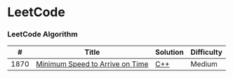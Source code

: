 LeetCode
========

### LeetCode Algorithm

| # | Title | Solution | Difficulty |
|---| ----- | -------- | ---------- |
|1870|[Minimum Speed to Arrive on Time](https://leetcode.com/problems/minimum-speed-to-arrive-on-time/)|[C++](./minSpeedOnTime.cpp)|Medium